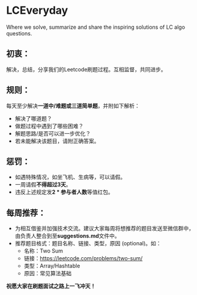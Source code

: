 # LCEveryday
Where we solve, summarize and share the inspiring solutions of LC algo questions.  
## 初衷：
解决，总结，分享我们的Leetcode刷题过程。互相监督，共同进步。

## 规则：
每天至少解决**一道中/难题或三道简单题**，并附如下解析：
  * 解决了哪道题？
  * 做题过程中遇到了哪些困难？
  * 解题思路/是否可以进一步优化？
  * 若未能解决该题目，请附正确答案。

## 惩罚：
  * 如遇特殊情况，如坐飞机、生病等，可以请假。
  * 一周请假**不得超过3天**。
  * 违反上述规定发**2 * 参与者人数**等值红包。

## 每周推荐：
* 为相互借鉴并加强技术交流。建议大家每周将想推荐的题目发送至微信群中，由负责人整合到至**suggestions.md**文件中。
* 推荐题目格式：题目名称、链接、类型，原因 (optional)。如：
  * 名称：Two Sum
  * 链接：https://leetcode.com/problems/two-sum/
  * 类型：Array/Hashtable
  * 原因：常见算法基础


**祝愿大家在刷题面试之路上一飞冲天！**
  
